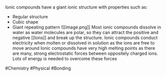 Ionic compounds have a giant ionic structure with properties such as:
- Regular structure
- Cubic shape
- Giant repeating pattern
![[image.png]]
Most ionic compounds dissolve in water as water molecules are polar, so they can attract the positive and negative [[Ions]] and break up the structure. 
Ionic compounds conduct electricity when molten or dissolved in solution as the ions are free to move around
Ionic compounds have very high melting points as there are many, strong electrostatic forces between oppositely charged ions. Lots of energy is needed to overcome these forces

#Chemistry #Physical #Bonding 